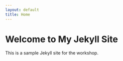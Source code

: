 ```yaml
---
layout: default
title: Home
---
```


# Welcome to My Jekyll Site

This is a sample Jekyll site for the workshop.

